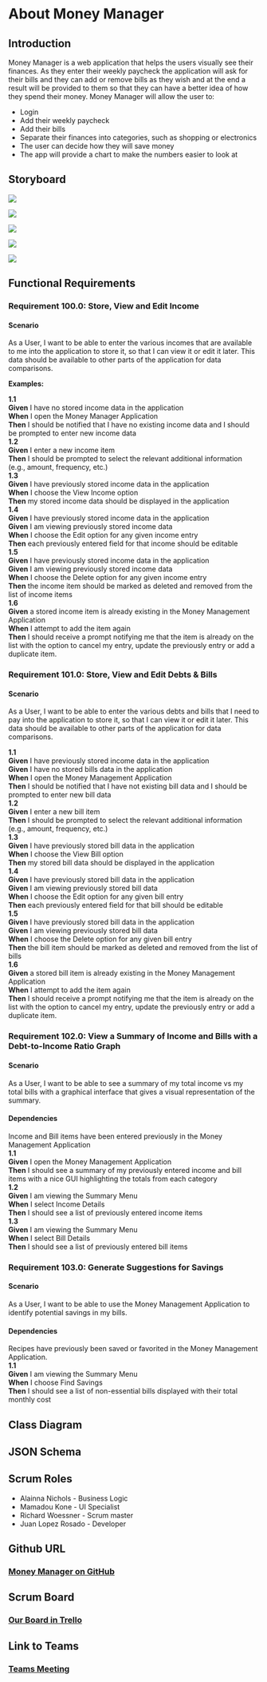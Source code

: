 <h1>About Money Manager</h1>
<h2 id="intro">Introduction</h2>
<p>Money Manager is a web application that helps the users visually see their finances. As they enter their weekly paycheck the application will ask for their bills and they can add or remove bills as they wish and at the end a result will be provided to them so that they can have a better idea of how they spend their money. Money Manager will allow the user to:</p>
<ul><li>Login</li>
<li>Add their weekly paycheck</li>
<li>Add their bills</li>
<li>Separate their finances into categories, such as shopping or electronics</li>
<li>The user can decide how they will save money</li>
<li>The app will provide a chart to make the numbers easier to look at</li></ul>
<h2 id="storyboard">Storyboard</h2>
<p><img src=".github/images/page1.PNG"/></p>
<p><img src=".github/images/page2.PNG"/></p>
<p><img src=".github/images/page4.PNG"/></p>
<p><img src=".github/images/page5.PNG"/></p>
<p><img src=".github/images/page6.PNG"/></p>
<h2 id="requirements">Functional Requirements</h2>
<h3>Requirement 100.0: Store, View and Edit Income</h3>
<h4>Scenario</h4>
<p>As a User, I want to be able to enter the various incomes that are available to me into the application to store it, so that I can view it or edit it later. This data should be available to other parts of the application for data comparisons.</p>
<p><strong>Examples:</strong></p>
<div>
   <p><strong>1.1</strong><br 
   /><strong>Given</strong> I have no stored income data in the application<br 
   /><strong>When</strong> I open the Money Manager Application<br 
   /><strong>Then</strong> I should be notified that I have no existing income data and I should be prompted to enter new income data<br 
   /><strong>1.2</strong><br 
   /><strong>Given</strong> I enter a new income item<br 
   /><strong>Then</strong> I should be prompted to select the relevant additional information (e.g., amount, frequency, etc.)<br 
   /><strong>1.3</strong><br 
   /><strong>Given</strong> I have previously stored income data in the application<br 
   /><strong>When</strong> I choose the View Income option<br 
   /><strong>Then</strong> my stored income data should be displayed in the application<br 
   /><strong>1.4</strong><br 
   /><strong>Given</strong> I have previously stored income data in the application<br 
   /><strong>Given</strong> I am viewing previously stored income data<br 
   /><strong>When</strong> I choose the Edit option for any given income entry<br 
   /><strong>Then</strong> each previously entered field for that income should be editable<br 
   /><strong>1.5</strong><br 
   /><strong>Given</strong> I have previously stored income data in the application<br 
   /><strong>Given</strong> I am viewing previously stored income data<br 
   /><strong>When</strong> I choose the Delete option for any given income entry<br 
   /><strong>Then</strong> the income item should be marked as deleted and removed from the list of income items<br 
   /><strong>1.6</strong><br
   /><strong>Given</strong> a stored income item is already existing in the Money Management Application<br
   /><strong>When</strong> I attempt to add the item again<br
   /><strong>Then</strong> I should receive a prompt notifying me that the item is already on the list with the option to cancel my entry, update the previously entry or add a duplicate item.</p>
</div>
<h3>Requirement 101.0: Store, View and Edit Debts &amp; Bills</h3>
<h4>Scenario</h4>
<p>As a User, I want to be able to enter the various debts and bills that I need to pay into the application to store it, so that I can view it or edit it later. This data should be available to other parts of the application for data comparisons.</p>
<div>
   <p><strong>1.1</strong><br 
   /><strong>Given</strong> I have previously stored income data in the application<br 
   /><strong>Given</strong> I have no stored bills data in the application<br 
   /><strong>When</strong> I open the Money Management Application<br 
   /><strong>Then</strong> I should be notified that I have not existing bill data and I should be prompted to enter new bill data<br 
   /><strong>1.2</strong><br 
   /><strong>Given</strong> I enter a new bill item<br 
   /><strong>Then</strong> I should be prompted to select the relevant additional information (e.g., amount, frequency, etc.)<br 
   /><strong>1.3</strong><br 
   /><strong>Given</strong> I have previously stored bill data in the application<br 
   /><strong>When</strong> I choose the View Bill option<br 
   /><strong>Then</strong> my stored bill data should be displayed in the application<br 
   /><strong>1.4</strong><br 
   /><strong>Given</strong> I have previously stored bill data in the application<br 
   /><strong>Given</strong> I am viewing previously stored bill data<br 
   /><strong>When</strong> I choose the Edit option for any given bill entry<br 
   /><strong>Then</strong> each previously entered field for that bill should be editable<br 
   /><strong>1.5</strong><br 
   /><strong>Given</strong> I have previously stored bill data in the application<br 
   /><strong>Given</strong> I am viewing previously stored bill data<br 
   /><strong>When</strong> I choose the Delete option for any given bill entry<br 
   /><strong>Then</strong> the bill item should be marked as deleted and removed from the list of bills<br 
   /><strong>1.6</strong><br 
   /><strong>Given</strong> a stored bill item is already existing in the Money Management Application<br 
   /><strong>When</strong> I attempt to add the item again<br 
   /><strong>Then</strong> I should receive a prompt notifying me that the item is already on the list with the option to cancel my entry, update the previously entry or add a duplicate item.</p>
</div>
<h3>Requirement 102.0: View a Summary of Income and Bills with a Debt-to-Income Ratio Graph</h3>
<h4>Scenario</h4>
<p>As a User, I want to be able to see a summary of my total income vs my total bills with a graphical interface that gives a visual representation of the summary.</p>
<h4>Dependencies</h4>
<p>Income and Bill items have been entered previously in the Money Management Application<br 
/><strong>1.1</strong><br 
/><strong>Given</strong> I open the Money Management Application<br 
/><strong>Then</strong> I should see a summary of my previously entered income and bill items with a nice GUI highlighting the totals from each category<br 
/><strong>1.2</strong><br 
/><strong>Given</strong> I am viewing the Summary Menu<br 
/><strong>When</strong> I select Income Details<br 
/><strong>Then</strong> I should see a list of previously entered income items<br 
/><strong>1.3</strong><br 
/><strong>Given</strong> I am viewing the Summary Menu<br 
/><strong>When</strong> I select Bill Details<br 
/><strong>Then</strong> I should see a list of previously entered bill items</p>
<h3>Requirement 103.0: Generate Suggestions for Savings</h3>
<h4>Scenario</h4>
<p>As a User, I want to be able to use the Money Management Application to identify potential savings in my bills.</p>
<h4>Dependencies</h4>
<p>Recipes have previously been saved or favorited in the Money Management Application.<br 
/><strong>1.1</strong><br
/><strong>Given</strong> I am viewing the Summary Menu<br
/><strong>When</strong> I choose Find Savings<br
/><strong>Then</strong> I should see a list of non-essential bills displayed with their total monthly cost</p>

<h2 id="diagram">Class Diagram</h2>

<h2 id="json">JSON Schema</h2>
<h2 id="roles">Scrum Roles</h2>
<ul>
<li>Alainna Nichols - Business Logic</li>
<li>Mamadou Kone - UI Specialist</li>
<li>Richard Woessner -  Scrum master</li>
<li>Juan Lopez Rosado - Developer</li>
</ul>
<h2 id="github">Github URL</h2>
<h3><a href="https://github.com/Richard-Woessner/moneyManager" target="_blank">Money Manager on GitHub</a></h3>
<h2 id="scrum">Scrum Board</h2>
<h3><a href="https://trello.com/b/zgP0FG7V/moneymanager" target="_blank">Our Board in Trello</a></h3>
<h2 id="teams">Link to Teams</h2>
<h3><a href="https://teams.microsoft.com/l/meetup-join/19%3ameeting_N2I0NzliMzgtNTNiOS00MWU2LWJlZmUtMjAxYTM5MGM4MTZm%40thread.v2/0?context=%7b%22Tid%22%3a%22f5222e6c-5fc6-48eb-8f03-73db18203b63%22%2c%22Oid%22%3a%224e12a843-0809-4a17-b8d9-7017f7b12776%22%7d" target="_blank">Teams Meeting</a></h3>
